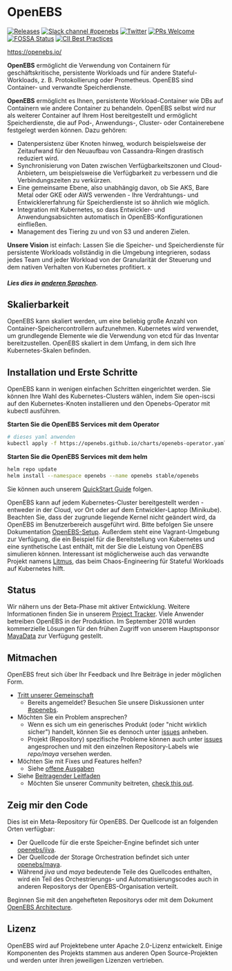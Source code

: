 # OpenEBS

[![Releases](https://img.shields.io/github/release/openebs/openebs/all.svg?style=flat-square)](https://github.com/openebs/openebs/releases)
[![Slack channel #openebs](https://img.shields.io/badge/slack-openebs-brightgreen.svg?logo=slack)](https://kubernetes.slack.com/messages/openebs)
[![Twitter](https://img.shields.io/twitter/follow/openebs.svg?style=social&label=Follow)](https://twitter.com/intent/follow?screen_name=openebs)
[![PRs Welcome](https://img.shields.io/badge/PRs-welcome-brightgreen.svg?style=flat-square)](https://github.com/openebs/openebs/blob/master/CONTRIBUTING.md)
[![FOSSA Status](https://app.fossa.com/api/projects/git%2Bgithub.com%2Fopenebs%2Fopenebs.svg?type=shield)](https://app.fossa.com/projects/git%2Bgithub.com%2Fopenebs%2Fopenebs?ref=badge_shield)
[![CII Best Practices](https://bestpractices.coreinfrastructure.org/projects/1754/badge)](https://bestpractices.coreinfrastructure.org/projects/1754)

https://openebs.io/

**OpenEBS** ermöglicht die Verwendung von Containern für geschäftskritische, persistente Workloads und für andere Stateful-Workloads, z. B. Protokollierung oder Prometheus. OpenEBS sind Container- und verwandte Speicherdienste.
 
**OpenEBS** ermöglicht es Ihnen, persistente Workload-Container wie DBs auf Containern wie andere Container zu behandeln. OpenEBS selbst wird nur als weiterer Container auf Ihrem Host bereitgestellt und ermöglicht Speicherdienste, die auf Pod-, Anwendungs-, Cluster- oder Containerebene festgelegt werden können. Dazu gehören:
- Datenpersistenz über Knoten hinweg, wodurch beispielsweise der Zeitaufwand für den Neuaufbau von Cassandra-Ringen drastisch reduziert wird.
- Synchronisierung von Daten zwischen Verfügbarkeitszonen und Cloud-Anbietern, um beispielsweise die Verfügbarkeit zu verbessern und die Verbindungszeiten zu verkürzen.
- Eine gemeinsame Ebene, also unabhängig davon, ob Sie AKS, Bare Metal oder GKE oder AWS verwenden - Ihre Verdrahtungs- und Entwicklererfahrung für Speicherdienste ist so ähnlich wie möglich.
- Integration mit Kubernetes, so dass Entwickler- und Anwendungsabsichten automatisch in OpenEBS-Konfigurationen einfließen.
- Management des Tiering zu und von S3 und anderen Zielen.

**Unsere Vision** ist einfach: Lassen Sie die Speicher- und Speicherdienste für persistente Workloads vollständig in die Umgebung integrieren, sodass jedes Team und jeder Workload von der Granularität der Steuerung und dem nativen Verhalten von Kubernetes profitiert.
x
#### *Lies dies in [anderen Sprachen](/translations#readme).*

## Skalierbarkeit
 
OpenEBS kann skaliert werden, um eine beliebig große Anzahl von Container-Speichercontrollern aufzunehmen. Kubernetes wird verwendet, um grundlegende Elemente wie die Verwendung von etcd für das Inventar bereitzustellen. OpenEBS skaliert in dem Umfang, in dem sich Ihre Kubernetes-Skalen befinden.

## Installation und Erste Schritte
 
OpenEBS kann in wenigen einfachen Schritten eingerichtet werden. Sie können Ihre Wahl des Kubernetes-Clusters wählen, indem Sie open-iscsi auf den Kubernetes-Knoten installieren und den Openebs-Operator mit kubectl ausführen.

**Starten Sie die OpenEBS Services mit dem Operator**
```bash
# dieses yaml anwenden
kubectl apply -f https://openebs.github.io/charts/openebs-operator.yaml
```

**Starten Sie die OpenEBS Services mit dem helm**
```bash
helm repo update
helm install --namespace openebs --name openebs stable/openebs
```

Sie können auch unserem [QuickStart Guide](https://docs.openebs.io/docs/overview.html) folgen.

OpenEBS kann auf jedem Kubernetes-Cluster bereitgestellt werden - entweder in der Cloud, vor Ort oder auf dem Entwickler-Laptop (Minikube). Beachten Sie, dass der zugrunde liegende Kernel nicht geändert wird, da OpenEBS im Benutzerbereich ausgeführt wird. Bitte befolgen Sie unsere Dokumentation [OpenEBS-Setup](https://docs.openebs.io/docs/overview.html). Außerdem steht eine Vagrant-Umgebung zur Verfügung, die ein Beispiel für die Bereitstellung von Kubernetes und eine synthetische Last enthält, mit der Sie die Leistung von OpenEBS simulieren können. Interessant ist möglicherweise auch das verwandte Projekt namens [Litmus](https://www.openebs.io/litmus), das beim Chaos-Engineering für Stateful Workloads auf Kubernetes hilft.

## Status
Wir nähern uns der Beta-Phase mit aktiver Entwicklung. Weitere Informationen finden Sie in unserem [Project Tracker](https://github.com/openebs/openebs/wiki/Project-Tracker). Viele Anwender betreiben OpenEBS in der Produktion. Im September 2018 wurden kommerzielle Lösungen für den frühen Zugriff von unserem Hauptsponsor [MayaData](https://www.mayadata.io) zur Verfügung gestellt.
 
## Mitmachen
 
OpenEBS freut sich über Ihr Feedback und Ihre Beiträge in jeder möglichen Form.
 
- [Tritt unserer Gemeinschaft](https://kubernetes.slack.com)
  - Bereits angemeldet? Besuchen Sie unsere Diskussionen unter [#openebs](https://kubernetes.slack.com/messages/openebs/).
- Möchten Sie ein Problem ansprechen?
  - Wenn es sich um ein generisches Produkt (oder "nicht wirklich sicher") handelt, können Sie es dennoch unter [issues](https://github.com/openebs/openebs/issues) anheben.
  - Projekt (Repository) spezifische Probleme können auch unter [issues](https://github.com/openebs/openebs/issues) angesprochen und mit den einzelnen Repository-Labels wie *repo/maya* versehen werden.
- Möchten Sie mit Fixes und Features helfen?
  - Siehe [offene Ausgaben](https://github.com/openebs/openebs/labels)
- Siehe [Beitragender Leitfaden](/CONTRIBUTING.md)
  - Möchten Sie unserer Community beitreten, [check this out](/community/README.md).

## Zeig mir den Code

Dies ist ein Meta-Repository für OpenEBS. Der Quellcode ist an folgenden Orten verfügbar:
- Der Quellcode für die erste Speicher-Engine befindet sich unter [openebs/jiva](https://github.com/openebs/jiva).
- Der Quellcode der Storage Orchestration befindet sich unter [openebs/maya](https://github.com/openebs/maya).
- Während *jiva* und *maya* bedeutende Teile des Quellcodes enthalten, wird ein Teil des Orchestrierungs- und Automatisierungscodes auch in anderen Repositorys der OpenEBS-Organisation verteilt.

Beginnen Sie mit den angehefteten Repositorys oder mit dem Dokument [OpenEBS Architecture](/contribute/design/README.md).

## Lizenz

OpenEBS wird auf Projektebene unter Apache 2.0-Lizenz entwickelt.
Einige Komponenten des Projekts stammen aus anderen Open Source-Projekten und werden unter ihren jeweiligen Lizenzen vertrieben.